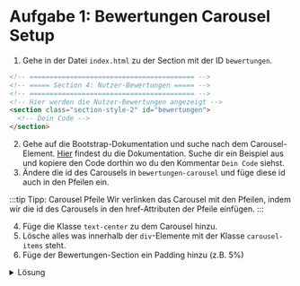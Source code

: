 # Aufgabe 1: Bewertungen Carousel Setup

1. Gehe in der Datei `index.html` zu der Section mit der ID `bewertungen`.

```html
<!-- ========================================= -->
<!-- ===== Section 4: Nutzer-Bewertungen ===== -->
<!-- ========================================= -->
<!-- Hier werden die Nutzer-Bewertungen angezeigt -->
<section class="section-style-2" id="bewertungen">
  <!-- Dein Code -->
</section>
```

2. Gehe auf die Bootstrap-Dokumentation und suche nach dem Carousel-Element. [Hier](https://getbootstrap.com/docs/5.0/components/carousel/) findest du die Dokumentation. Suche dir ein Beispiel aus und kopiere den Code dorthin wo du den Kommentar `Dein Code` siehst.
3. Ändere die id des Carousels in `bewertungen-carousel` und füge diese id auch in den Pfeilen ein.

:::tip Tipp: Carousel Pfeile
Wir verlinken das Carousel mit den Pfeilen, indem wir die id des Carousels in den href-Attributen der Pfeile einfügen.
:::

4. Füge die Klasse `text-center` zu dem Carousel hinzu.
5. Lösche alles was innerhalb der `div`-Elemente mit der Klasse `carousel-items` steht.
6. Füge der Bewertungen-Section ein Padding hinzu (z.B. 5%)

<details>
<summary>Lösung</summary>

#### index.html

```html
<section class="section-style-2" id="bewertungen">
  <!-- In dieser Section werden die Nutzer-Bewertungen angezeigt. Dafür nutzen wir die Bootstrap-Klasse "carousel" -->
  <div class="carousel slide text-center" id="bewertungen-carousel">
    <div class="carousel-inner">
      <!-- Hier spezifizieren wir die einzelnen Bewertungen. Dafür verwenden wir die Bootstrap-Klasse "carousel-item" -->
      <div class="carousel-item active">
        <!-- Bewertung 1 -->
      </div>
      <div class="carousel-item">
        <!-- Bewertung 2 -->
      </div>
    </div>
    <!-- Hier spezifizieren wir die Pfeile, mit denen der Nutzer zwischen den einzelnen Bewertungen wechseln kann -->
    <button
      class="carousel-control-prev"
      type="button"
      data-bs-target="#bewertungen-carousel"
      data-bs-slide="prev"
    >
      <span class="carousel-control-prev-icon" aria-hidden="true"></span>
      <span class="visually-hidden">Previous</span>
    </button>
    <button
      class="carousel-control-next"
      type="button"
      data-bs-target="#bewertungen-carousel"
      data-bs-slide="next"
    >
      <span class="carousel-control-next-icon" aria-hidden="true"></span>
      <span class="visually-hidden">Next</span>
    </button>
  </div>
</section>
```

#### style.css

```css
/* ================================== */
/* ===== Section 4: Bewertungen ===== */
/* ================================== */
#bewertungen {
  padding: 5%;
}
```

</details>
